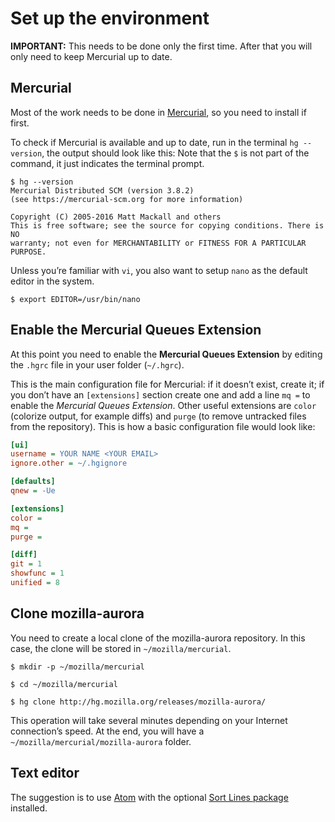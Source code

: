 # Set up the environment
**IMPORTANT:** This needs to be done only the first time. After that you will only need to keep Mercurial up to date.

## Mercurial
Most of the work needs to be done in [Mercurial](https://www.mercurial-scm.org/downloads), so you need to install if first.

To check if Mercurial is available and up to date, run in the terminal `hg --version`, the output should look like this:
Note that the `$` is not part of the command, it just indicates the terminal prompt.
```
$ hg --version
Mercurial Distributed SCM (version 3.8.2)
(see https://mercurial-scm.org for more information)

Copyright (C) 2005-2016 Matt Mackall and others
This is free software; see the source for copying conditions. There is NO
warranty; not even for MERCHANTABILITY or FITNESS FOR A PARTICULAR PURPOSE.
```

Unless you’re familiar with `vi`, you also want to setup `nano` as the default editor in the system.
```
$ export EDITOR=/usr/bin/nano
```

## Enable the Mercurial Queues Extension
At this point you need to enable the **Mercurial Queues Extension** by editing the `.hgrc` file in your user folder (`~/.hgrc`).

This is the main configuration file for Mercurial: if it doesn’t exist, create it; if you don’t have an `[extensions]` section create one and add a line `mq =` to enable the *Mercurial Queues Extension*. Other useful extensions are `color` (colorize output, for example diffs) and `purge` (to remove untracked files from the repository). This is how a basic configuration file would look like:

```INI
[ui]
username = YOUR NAME <YOUR EMAIL>
ignore.other = ~/.hgignore

[defaults]
qnew = -Ue

[extensions]
color =
mq =
purge =

[diff]
git = 1
showfunc = 1
unified = 8
```

## Clone mozilla-aurora
You need to create a local clone of the mozilla-aurora repository. In this case, the clone will be stored in `~/mozilla/mercurial`.
```
$ mkdir -p ~/mozilla/mercurial

$ cd ~/mozilla/mercurial

$ hg clone http://hg.mozilla.org/releases/mozilla-aurora/
```

This operation will take several minutes depending on your Internet connection’s speed. At the end, you will have a `~/mozilla/mercurial/mozilla-aurora` folder.

## Text editor
The suggestion is to use [Atom](https://atom.io/) with the optional [Sort Lines package](https://atom.io/packages/sort-lines) installed.
